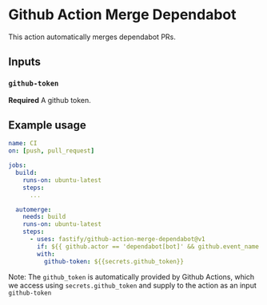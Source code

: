 # Github Action Merge Dependabot

This action automatically merges dependabot PRs.

## Inputs

### `github-token`

**Required** A github token.

## Example usage

```yml
name: CI
on: [push, pull_request]

jobs:
  build:
    runs-on: ubuntu-latest
    steps:
      ...

  automerge:
    needs: build
    runs-on: ubuntu-latest
    steps:
      - uses: fastify/github-action-merge-dependabot@v1
        if: ${{ github.actor == 'dependabot[bot]' && github.event_name == 'pull_request' }}
        with:
          github-token: ${{secrets.github_token}}
```

Note: The `github_token` is automatically provided by Github Actions, which we access using `secrets.github_token` and supply to the action as an input `github-token`
